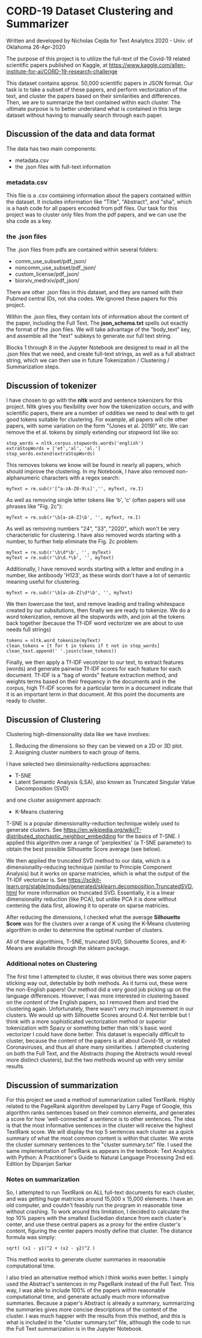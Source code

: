 # CORD-19 Dataset Clustering and Summarizer

Written and developed by Nicholas Cejda for Text Analytics 2020 - Univ. of Oklahoma 26-Apr-2020

The purpose of this project is to utilize the full-text of the Covid-19 related scientific papers published on Kaggle, at https://www.kaggle.com/allen-institute-for-ai/CORD-19-research-challenge

This dataset contains approx. 50,000 scientific papers in JSON format. Our task is to take a subset of these papers, and perform vectorization of the text, and cluster the papers based on their similarities and differences. Then, we are to summarize the text contained within each cluster. The ultimate purpose is to better understand what is contained in this large dataset without having to manually search through each paper.

## Discussion of the data and data format

The data has two main components:
* metadata.csv
* the .json files with full-text information

### metadata.csv
This file is a .csv containing information about the papers contained within the dataset. It includes information like "Title", "Abstract", and "sha", which is a hash code for all papers encoded from pdf files. Our task for this project was to cluster only files from the pdf papers, and we can use the sha code as a key.

### the .json files
The .json files from pdfs are contained within several folders:
* comm_use_subset/pdf_json/
* noncomm_use_subset/pdf_json/
* custom_license/pdf_json/
* biorxiv_medrxiv/pdf_json/

There are other .json files in this dataset, and they are named with their Pubmed central IDs, not sha codes. We ignored these papers for this project.

Within the .json files, they contain lots of information about the content of the paper, including the Full Text. The **json_schema.txt** spells out exactly the format of the .json files. We will take advantage of the "body_text" key, and assemble all the "text" subkeys to generate our full text string.

Blocks 1 through 8 in the Jupyter Notebook are designed to read in all the .json files that we need, and create full-text strings, as well as a full abstract string, which we can then use in future Tokenization / Clustering / Summarization steps.

## Discussion of tokenizer

I have chosen to go with the **nltk** word and sentence tokenizers for this project. Nltk gives you flexibility over how the tokenization occurs, and with scientific papers, there are a number of oddities we need to deal with to get good tokens suitable for clustering. For example, all papers will cite other papers, with some variation on the form "(Jones et al. 2019)" etc. We can remove the et al. tokens by simply extending our stopword list like so:

    stop_words = nltk.corpus.stopwords.words('english')
    extraStopWords = ['et','al', 'al.']
    stop_words.extend(extraStopWords)
    
This removes tokens we know will be found in nearly all papers, which should improve the clustering. In my Notebook, I have also removed non-alphanumeric characters with a regex search:

    myText = re.sub(r'[^a-zA-Z0-9\s]','', myText, re.I)
    
As well as removing single letter tokens like 'b', 'c' (often papers will use phrases like "Fig. 2c"):

    myText = re.sub(r'\b[a-zA-Z]\b', '', myText, re.I)
    
As well as removing numbers "24", "33", "2020", which won't be very characteristic for clustering. I have also removed words starting with a number, to further help eliminate the Fig. 2c problem:

    myText = re.sub(r'\b\d*\b', '', myText)
    myText = re.sub(r'\b\d.*\b', '', myText)
   
Additionally, I have removed words starting with a letter and ending in a number, like antiboody 'H123', as these words don't have a lot of semantic meaning useful for clustering.

    myText = re.sub(r'\b[a-zA-Z]\d*\b', '', myText)
    
We then lowercase the text, and remove leading and trailing whitespace created by our subsitutions, then finally we are ready to tokenize. We do a word tokenization, remove all the stopwords with, and join all the tokens back together (because the Tf-IDF word vectorizer we are about to use needs full strings)

    tokens = nltk.word_tokenize(myText)
    clean_tokens = [t for t in tokens if t not in stop_words]
    clean_text.append(' '.join(clean_tokens))
    
Finally, we then apply a Tf-IDF vecotrizer to our text, to extract features (words) and generate pairwise Tf-IDF scores for each feature for each document. Tf-IDF is a "bag of words" feature extraction method, and weights terms based on their frequency in the documents and in the corpus, high Tf-IDF scores for a particular term in a document indicate that it is an important term in that document. At this point the documents are ready to cluster.
 
 
 ## Discussion of Clustering
 
 Clustering high-dimensionality data like we have involves:
 
 1. Reducing the dimensions so they can be viewed on a 2D or 3D plot.
 2. Assigning cluster numbers to each group of items.
 
 I have selected two diminsionality-reductions approaches:
 
 * T-SNE
 * Latent Semantic Analysis (LSA), also known as Truncated Singular Value Decomposition (SVD)
 
 and one cluster assignment approach:
 
 * K-Means clustering
 
 T-SNE is a popular dimensionality-reduction technique widely used to generate clusters. See https://en.wikipedia.org/wiki/T-distributed_stochastic_neighbor_embedding for the basics of T-SNE. I applied this algorithm over a range of 'perplexities' (a T-SNE parameter) to obtain the best possible Silhouette Score average (see below).
 
We then applied the truncated SVD method to our data, which is a dimensionality-reducing technique (similar to Principle Component Analysis) but it works on sparse matricies, which is what the output of the Tf-IDF vectorizer is. See https://scikit-learn.org/stable/modules/generated/sklearn.decomposition.TruncatedSVD.html for more information on truncated SVD. Essentially, it is a linear dimensionality reduction (like PCA), but unlike PCA it is done without centering the data first, allowing it to operate on sparse matricies.

After reducing the dimensions, I checked what the average **Silhouette Score** was for the clusters over a range of K using the K-Means clustering algorithim in order to determine the optimal number of clusters. 

All of these algorithims, T-SNE, truncated SVD, Silhouette Scores, and K-Means are avaliable through the sklearn package.

### Additional notes on Clustering

The first time I attempted to cluster, it was obvious there was some papers sticking way out, detectable by both methods. As it turns out, these were the non-English papers! Our method did a very good job picking up on the language differences. However, I was more interested in clustering based on the *content* of the English papers, so I removed them and tried the clustering again. Unfortunately, there wasn't very much improvement in our clusters. We would up with Silhouette Scores around 0.4. Not terrible but I think with a more sophisticated vectorization method or superior tokenization with Spacy or something better than nltk's basic word vectorizer I could have done better. This dataset is especially difficult to cluster, because the content of the papers is all about Covid-19, or related Coronaviruses, and thus all share many similarities. I attempted clustering on both the Full Text, and the Abstracts (hoping the Abstracts would reveal more distinct clusters), but the two methods wound up with very similar results.


## Discussion of summarization

For this project we used a method of summarization called TextRank. Highly related to the PageRank algorithm developed by Larry Page of Google, this algorithm ranks sentences based on their common elements, and generates a score for how 'well-connected' a sentence is to other sentences. The idea is that the most informative sentences in the cluster will receive the highest TextRank score. We will display the top 5 sentences each cluster as a quick summary of what the most common content is within that cluster. We wrote the cluster summary sentences to the "cluster summary.txt" file. I used the same implementation of TextRank as appears in the textbook:
Text Analytics with Python: A Practitioner's Guide to Natural Language Processing 2nd ed. Edition by Dipanjan Sarkar

### Notes on summarization

So, I attempted to run TextRank on ALL full-text documents for each cluster, and was getting huge matricies around 15,000 x 15,000 elements. I have an old computer, and couldn't feasibly run the program in reasonable time without crashing. To work around this limitation, I decided to calculate the top 10% papers with the smallest Eucledian distance from each cluster's center, and use these central papers as a proxy for the entire cluster's content, figuring the center papers mostly define that cluster. The distance formula was simply:
   
    sqrt( (x1 - y1)^2 + (x2 - y2)^2 ) 
    
This method works to generate cluster summaries in reasonable computational time.

I also tried an alternative method which I think works even better. I simply used the Abstract's sentences in my PageRank instead of the Full Text. This way, I was able to include 100% of the papers within reasonable computational time, and generate actually much more informative summaries. Because a paper's Abstract is already a summary, summarizing the summaries gives more concise descriptions of the content of the cluster. I was much happier with the results from this method, and this is what is included in the "cluster summary.txt" file, although the code to run the Full Text summarization is in the Jupyter Notebook.
